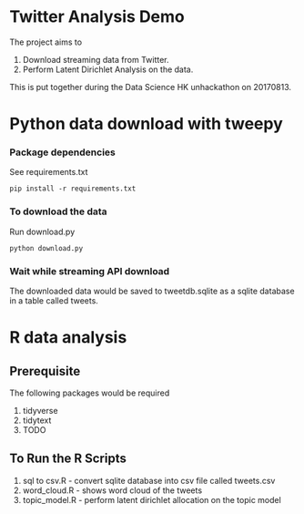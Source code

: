 # Twitter Analysis Demo

The project aims to 
1. Download streaming data from Twitter.
2. Perform Latent Dirichlet Analysis on the data.

This is put together during the Data Science HK unhackathon on 20170813.

# Python data download with tweepy

### Package dependencies

See requirements.txt

    pip install -r requirements.txt
    
    
### To download the data

Run download.py

    python download.py

### Wait while streaming API download

The downloaded data would be saved to tweetdb.sqlite as a sqlite database in a table called tweets.

# R data analysis

## Prerequisite

The following packages would be required

1. tidyverse
2. tidytext
3. TODO

## To Run the R Scripts

1. sql to csv.R - convert sqlite database into csv file called tweets.csv
2. word_cloud.R - shows word cloud of the tweets
3. topic_model.R - perform latent dirichlet allocation on the topic model



